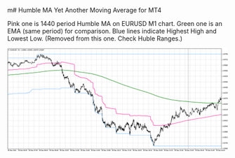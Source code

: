 m# Humble MA
Yet Another Moving Average for MT4

Pink one is 1440 period Humble MA on EURUSD M1 chart. Green one is an EMA (same period) for comparison. Blue lines indicate Highest High and Lowest Low. (Removed from this one. Check Huble Ranges.)

![screenshot](https://raw.githubusercontent.com/humbleai/humblema/master/EURUSDM1.png)
